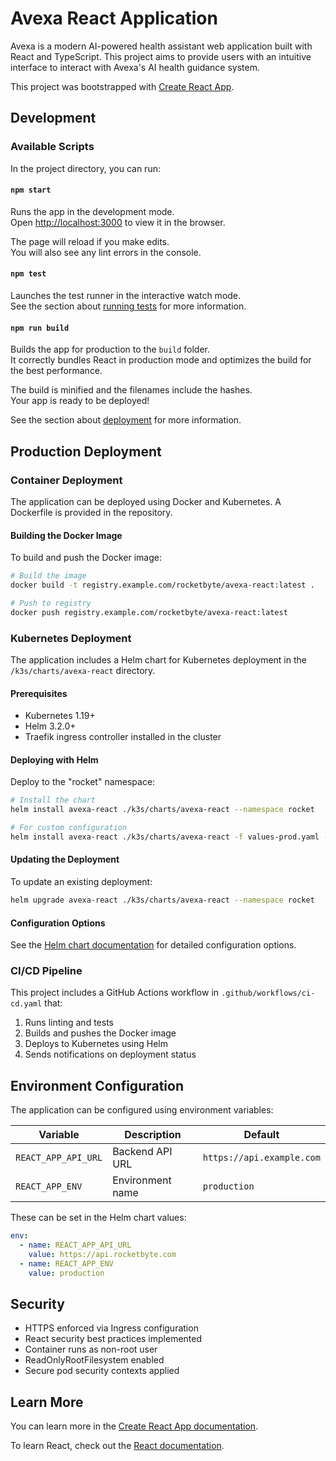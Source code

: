 # Avexa React Application

Avexa is a modern AI-powered health assistant web application built with React and TypeScript. This project aims to provide users with an intuitive interface to interact with Avexa's AI health guidance system.

This project was bootstrapped with [Create React App](https://github.com/facebook/create-react-app).

## Development

### Available Scripts

In the project directory, you can run:

#### `npm start`

Runs the app in the development mode.\
Open [http://localhost:3000](http://localhost:3000) to view it in the browser.

The page will reload if you make edits.\
You will also see any lint errors in the console.

#### `npm test`

Launches the test runner in the interactive watch mode.\
See the section about [running tests](https://facebook.github.io/create-react-app/docs/running-tests) for more information.

#### `npm run build`

Builds the app for production to the `build` folder.\
It correctly bundles React in production mode and optimizes the build for the best performance.

The build is minified and the filenames include the hashes.\
Your app is ready to be deployed!

See the section about [deployment](https://facebook.github.io/create-react-app/docs/deployment) for more information.

## Production Deployment

### Container Deployment

The application can be deployed using Docker and Kubernetes. A Dockerfile is provided in the repository.

#### Building the Docker Image

To build and push the Docker image:

```bash
# Build the image
docker build -t registry.example.com/rocketbyte/avexa-react:latest .

# Push to registry
docker push registry.example.com/rocketbyte/avexa-react:latest
```

### Kubernetes Deployment

The application includes a Helm chart for Kubernetes deployment in the `/k3s/charts/avexa-react` directory.

#### Prerequisites

- Kubernetes 1.19+
- Helm 3.2.0+
- Traefik ingress controller installed in the cluster

#### Deploying with Helm

Deploy to the "rocket" namespace:

```bash
# Install the chart
helm install avexa-react ./k3s/charts/avexa-react --namespace rocket

# For custom configuration
helm install avexa-react ./k3s/charts/avexa-react -f values-prod.yaml --namespace rocket
```

#### Updating the Deployment

To update an existing deployment:

```bash
helm upgrade avexa-react ./k3s/charts/avexa-react --namespace rocket
```

#### Configuration Options

See the [Helm chart documentation](/k3s/charts/avexa-react/README.md) for detailed configuration options.

### CI/CD Pipeline

This project includes a GitHub Actions workflow in `.github/workflows/ci-cd.yaml` that:

1. Runs linting and tests
2. Builds and pushes the Docker image
3. Deploys to Kubernetes using Helm
4. Sends notifications on deployment status

## Environment Configuration

The application can be configured using environment variables:

| Variable | Description | Default |
|----------|-------------|---------|
| `REACT_APP_API_URL` | Backend API URL | `https://api.example.com` |
| `REACT_APP_ENV` | Environment name | `production` |

These can be set in the Helm chart values:

```yaml
env:
  - name: REACT_APP_API_URL
    value: https://api.rocketbyte.com
  - name: REACT_APP_ENV
    value: production
```

## Security

- HTTPS enforced via Ingress configuration
- React security best practices implemented
- Container runs as non-root user
- ReadOnlyRootFilesystem enabled
- Secure pod security contexts applied

## Learn More

You can learn more in the [Create React App documentation](https://facebook.github.io/create-react-app/docs/getting-started).

To learn React, check out the [React documentation](https://reactjs.org/).